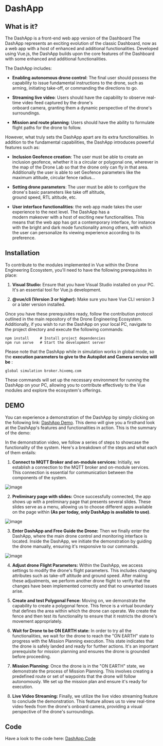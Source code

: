# DashApp

## What is it?
The DashApp is a front-end web app version of the Dashboard
The DashApp represents an exciting evolution of the classic Dashboard, now as a web app with a host of enhanced and additional functionalities. Developed using Vue.js, the DashApp builds upon the core features of the Dashboard with some enhanced and additional functionalities.

The DashApp includes:

  - **Enabling autonomous drone control**: The final user should possess the capability to issue fundamental instructions       to the drone, such as arming, initiating take-off, or commanding the directions to go.
    
  - **Streaming live video**: Users should have the capability to observe real-time video feed captured by the drone's   
     onboard camera, granting them a dynamic perspective of the drone's surroundings.

  - **Mission and route planning**: Users should have the ability to formulate flight paths for the drone to follow.

However, what truly sets the DashApp apart are its extra functionalities. In addition to the fundamental capabilities, the DashApp introduces powerful features such as: 

  - **Inclusion Geofence creation**: The user must be able to create an inclusion geofence, whether it is a circular or
    polygonal one, wherever in the map of the Drone Lab so that the drone only can fly in that area. Additionally the user      is able to set Geofence parameters like the maximum altitude, circular fence radius…
    
  - **Setting drone parameters**: The user must be able to configure the drone's basic parameters like take off altitude,   
    ground speed, RTL altitude, etc.
    
  - **User interface functionalities**: the web app made takes the user experience to the next level. The DashApp has a     
     modern makeover with a host of exciting new functionalities. This means that the web app has got a contemporary             interface, for  instance with the bright and dark mode functionality among others, with which the user can personalize      its viewing experience according to its preference.

## Installation
To contribute to the modules implemented in Vue within the Drone Engineering Ecosystem, you'll need to have the following prerequisites in place:

1. **Visual Studio:** Ensure that you have Visual Studio installed on your PC. It's an essential tool for Vue.js development.
   
2. **@vue/cli (Version 3 or higher):** Make sure you have Vue CLI version 3 or a later version installed.

Once you have these prerequisites ready, follow the contribution protocol outlined in the main repository of the Drone Engineering Ecosystem. Additionally, if you wish to run the DashApp on your local PC, navigate to the project directory and execute the following commands:
```
npm install     # Install project dependencies
npm run serve   # Start the development server
```

Please note that the DashApp while in simulation works in global mode, so the **execution parameters to give to the Autopilot and Camera service will be** :
```
global simulation broker.hivemq.com
```

These commands will set up the necessary environment for running the DashApp on your PC, allowing you to contribute effectively to the Vue modules and explore the ecosystem's offerings.

## DEMO

You can experience a demonstration of the DashApp by simply clicking on the following link: [DashApp Demo](https://youtu.be/AclaarrXzu4). This demo will give you a firsthand look at the DashApp's features and functionalities in action. This is the summary of the demo:

In the demonstration video, we follow a series of steps to showcase the functionality of the system. Here's a breakdown of the steps and what each of them entails:

1. **Connect to MQTT Broker and on-module services:**
Initially, we establish a connection to the MQTT broker and on-module services. This connection is essential for communication between the components of the system.
  
 ![image](https://github.com/JaskiratSingh377/DashApp/assets/80628754/39141a91-666b-466c-9579-8ca39bf172c5)
 

2. **Preliminary page with slides:**
Once successfully connected, the app shows up with a preliminary page that presents several slides. These slides serve as a menu, allowing us to choose different apps available on the page within **(As per today, only DashApp is available to use)**.

![image](https://github.com/JaskiratSingh377/DashApp/assets/80628754/c71b0383-2012-4c30-baa4-eb00e29ce1e1)


3. **Enter DashApp and Free Guide the Drone:**
Then we finally enter the DashApp, where the main drone control and monitoring interface is located. Inside the DashApp, we initiate the demonstration by guiding the drone manually, ensuring it's responsive to our commands.
  
![image](https://github.com/JaskiratSingh377/DashApp/assets/80628754/45a98837-9cc6-4c67-af02-390924344009)

4. **Adjust drone Flight Parameters:**
Within the DashApp, we access settings to modify the drone's flight parameters. This includes changing attributes such as take-off altitude and ground speed. After making these adjustments, we perform another drone flight to verify that the changes have been implemented correctly and that no unwanted issues arise.

5. **Create and test Polygonal Fence:**
Moving on, we demonstrate the capability to create a polygonal fence. This fence is a virtual boundary that defines the area within which the drone can operate. We create the fence and then test its functionality to ensure that it restricts the drone's movement appropriately.

6. **Wait for Drone to be ON EARTH state:**
In order to try all the functionalities, we wait for the drone to reach the "ON EARTH" state to progress with the Mission Planning execution. This state indicates that the drone is safely landed and ready for further actions. It's an important prerequisite for mission planning and ensures the drone is grounded before proceeding.

7. **Mission Planning:**
Once the drone is in the "ON EARTH" state, we demonstrate the process of Mission Planning. This involves creating a predefined route or set of waypoints that the drone will follow autonomously. We set up the mission plan and ensure it's ready for execution.

8. **Live Video Streaming:**
Finally, we utilize the live video streaming feature to conclude the demonstration. This feature allows us to view real-time video feeds from the drone's onboard camera, providing a visual perspective of the drone's surroundings.

## Code
Have a look to the code here: [DashApp Code](https://youtu.be/hpJKANCcS9Y)
